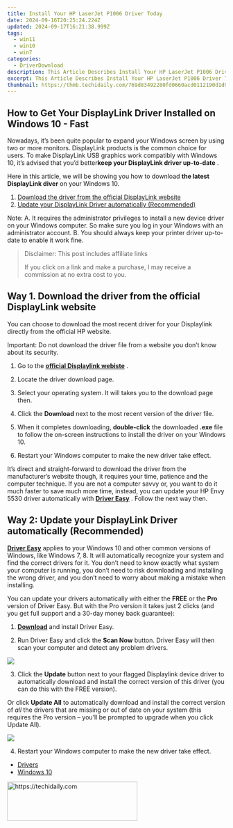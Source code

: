 ```yaml
---
title: Install Your HP LaserJet P1006 Driver Today
date: 2024-09-16T20:25:24.224Z
updated: 2024-09-17T16:21:38.999Z
tags:
  - win11
  - win10
  - win7
categories:
  - DriverDownload
description: This Article Describes Install Your HP LaserJet P1006 Driver Today
excerpt: This Article Describes Install Your HP LaserJet P1006 Driver Today
thumbnail: https://thmb.techidaily.com/769d83492280fd0660acd0112190d1d990d0e4305860168c39e79719f29b2ea7.jpg
---
```


## How to Get Your DisplayLink Driver Installed on Windows 10 - Fast

Nowadays, it’s been quite popular to expand your Windows screen by using two or more monitors. DisplayLink products is the common choice for users. To make DisplayLink USB graphics work compatibly with Windows 10, it’s advised that you’d better**keep your DisplayLink driver up-to-date** .

 Here in this article, we will be showing you how to download **the latest DisplayLink diver**  on your Windows 10.

1. [Download the driver from the official DisplayLink website](https://tools.techidaily.com/drivereasy/download/)
2. [Update your DisplayLink Driver automatically (Recommended)](https://www.drivereasy.com/knowledge/download-displaylink-driver-windows-easily/#way2)

 Note:
 A. It requires the administrator privileges to install a new device driver on your Windows computer. So make sure you log in your Windows with an administrator account.
 B. You should always keep your printer driver up-to-date to enable it work fine.

>  Disclaimer: This post includes affiliate links
>
>  If you click on a link and make a purchase, I may receive a commission at no extra cost to you.
>

## Way 1\. Download the driver from the official DisplayLink website

 You can choose to download the most recent driver for your Displaylink directly from the official HP website.

 Important: Do not download the driver file from a website you don’t know about its security.

 1) Go to the [**official Displaylink webiste**](http://www.displaylink.com/) .

 2) Locate the driver download page.

 3) Select your operating system. It will takes you to the download page then.

 4) Click the **Download**  next to the most recent version of the driver file.

 5) When it completes downloading, **double-click**  the downloaded **.exe**  file to follow the on-screen instructions to install the driver on your Windows 10.

 6) Restart your Windows computer to make the new driver take effect.

 It’s direct and straight-forward to download the driver from the manufacturer’s website though, it requires your time, patience and the computer technique. If you are not a computer savvy or, you want to do it much faster to save much more time, instead, you can update your HP Envy 5530 driver automatically with **[Driver Easy](https://tools.techidaily.com/drivereasy/download/)**  . Follow the next way then.

## Way 2: Update your DisplayLink Driver automatically (Recommended)

**[Driver Easy](https://tools.techidaily.com/drivereasy/download/)**  applies to your Windows 10 and other common versions of Windows, like Windows 7, 8\. It will automatically recognize your system and find the correct drivers for it. You don’t need to know exactly what system your computer is running, you don’t need to risk downloading and installing the wrong driver, and you don’t need to worry about making a mistake when installing.

 You can update your drivers automatically with either the **FREE**   or the **Pro**   version of Driver Easy. But with the Pro version it takes just 2 clicks (and you get full support and a 30-day money back guarantee):

 1) **[Download](https://tools.techidaily.com/drivereasy/download/)**   and install Driver Easy.

 2) Run Driver Easy and click the **Scan Now**   button. Driver Easy will then scan your computer and detect any problem drivers.

![](https://images.drivereasy.com/wp-content/uploads/2017/06/6-6.png)

3) Click the **Update**  button next to your flagged Displaylink device driver to automatically download and install the correct version of this driver (you can do this with the FREE version).

Or click **Update All**  to automatically download and install the correct version of _all_  the drivers that are missing or out of date on your system (this requires the Pro version – you’ll be prompted to upgrade when you click Update All).

![](https://images.drivereasy.com/wp-content/uploads/2017/06/5-9.png)

 4) Restart your Windows computer to make the new driver take effect.

* [Drivers](https://tools.techidaily.com/drivereasy/download/)
* [Windows 10](https://tools.techidaily.com/drivereasy/download/)

<ins class="adsbygoogle"
     style="display:block"
     data-ad-format="autorelaxed"
     data-ad-client="ca-pub-7571918770474297"
     data-ad-slot="1223367746"></ins>

<ins class="adsbygoogle"
     style="display:block"
     data-ad-client="ca-pub-7571918770474297"
     data-ad-slot="8358498916"
     data-ad-format="auto"
     data-full-width-responsive="true"></ins>



<!-- affiliate ads begin -->
<a href="https://aligracehair.sjv.io/c/5597632/2135369/19272" target="_top" id="2135369">
  <img src="//a.impactradius-go.com/display-ad/19272-2135369" border="0" alt="https://techidaily.com" width="300" height="90"/>
</a>
<img height="0" width="0" src="https://aligracehair.sjv.io/i/5597632/2135369/19272" style="position:absolute;visibility:hidden;" border="0" />
<!-- affiliate ads end -->

